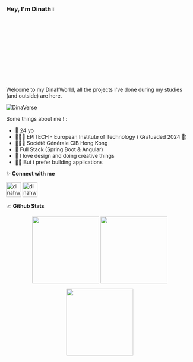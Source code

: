 ### Hey, I'm Dinath <a href="https://dinahworld.xyz/"> <a href="https://dinahworld.github.io/DinahVerse-Portfolio/"><img src="https://media.giphy.com/media/hvRJCLFzcasrR4ia7z/giphy.gif" width="5%"></a></a>

Welcome to my DinahWorld, all the projects I've done during my studies (and outside) are here.

![DinaVerse](https://github.com/DinahWorld/DinahWorld/assets/88936472/9abf38f0-cb5d-4d2e-8e1e-39de60163d6f)

Some things about me !
:

-   🎂 24 yo
-   👨🏾‍🎓 EPITECH - European Institute of Technology ( Gratuaded 2024 🎉)
-   🧑🏾‍🍳 Société Générale CIB Hong Kong
-   🌱 Full Stack (Spring Boot & Angular)
-   🎨 I love design and doing creative things
-   👨‍💻 But i prefer building applications

✨ **Connect with me**

<p align="left">
<a href="https://dinahworld.github.io/DinahVerse-Portfolio/" target="blank"><img align="center" src="https://github.com/DinahWorld/DinahWorld/assets/88936472/25592198-87b5-4e44-8a3a-b52cb34cbe84" alt="dinahworld" width="40"/></a>
<a href="https://www.linkedin.com/in/dinath-sh/" target="blank"><img align="center" src="https://img.icons8.com/color/48/000000/linkedin.png" alt="dinahworld" width="40" /></a>
</p>

📈 **Github Stats**

<p align="center">
<img height="180em" src="https://github-readme-stats.vercel.app/api/top-langs/?username=dinahworld&layout=compact&theme=tokyonight" align = "center"/>
<img height="180em" src="https://github-readme-stats.vercel.app/api?username=dinahworld&theme=tokyonight&show=true" align = "center"/>
</p>

<p align="center">
<img height="180em" src="https://leetcard.jacoblin.cool/DinahWorld?theme=nord&font=JetBrains%20Mono"/>
</p>
